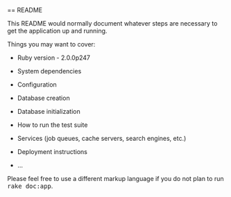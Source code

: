 == README

This README would normally document whatever steps are necessary to get the
application up and running.

Things you may want to cover:

* Ruby version - 2.0.0p247

* System dependencies

* Configuration

* Database creation

* Database initialization

* How to run the test suite

* Services (job queues, cache servers, search engines, etc.)

* Deployment instructions

* ...


Please feel free to use a different markup language if you do not plan to run
<tt>rake doc:app</tt>.